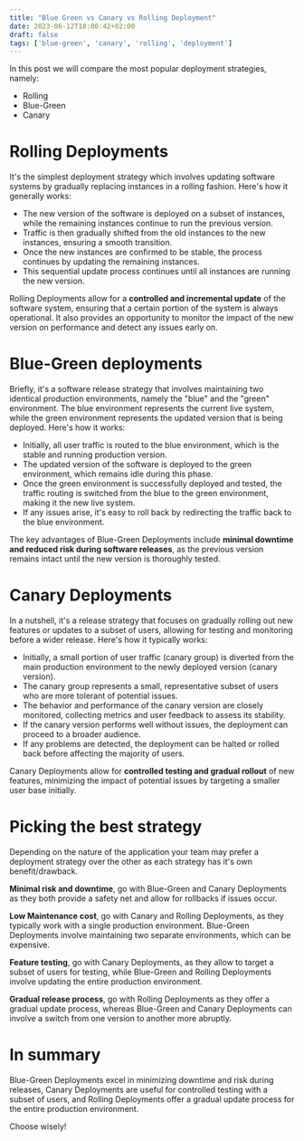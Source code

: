 ```yaml
---
title: "Blue Green vs Canary vs Rolling Deployment"
date: 2023-06-12T18:00:42+02:00
draft: false
tags: ['blue-green', 'canary', 'rolling', 'deployment']
---
```


In this post we will compare the most popular deployment strategies, namely:

- Rolling
- Blue-Green
- Canary


# Rolling Deployments

It's the simplest deployment strategy which involves updating software systems by gradually replacing instances in a rolling fashion. Here's how it generally works:

- The new version of the software is deployed on a subset of instances, while the remaining instances continue to run the previous version.
- Traffic is then gradually shifted from the old instances to the new instances, ensuring a smooth transition.
- Once the new instances are confirmed to be stable, the process continues by updating the remaining instances.
- This sequential update process continues until all instances are running the new version.

Rolling Deployments allow for a **controlled and incremental update** of the software system, ensuring that a certain portion of the system is always operational. It also provides an opportunity to monitor the impact of the new version on performance and detect any issues early on.


# Blue-Green deployments

Briefly, it's a software release strategy that involves maintaining two identical production environments, namely the "blue" and the "green" environment. The blue environment represents the current live system, while the green environment represents the updated version that is being deployed. Here's how it works:

- Initially, all user traffic is routed to the blue environment, which is the stable and running production version.
- The updated version of the software is deployed to the green environment, which remains idle during this phase.
- Once the green environment is successfully deployed and tested, the traffic routing is switched from the blue to the green environment, making it the new live system.
- If any issues arise, it's easy to roll back by redirecting the traffic back to the blue environment.

The key advantages of Blue-Green Deployments include **minimal downtime and reduced risk during software releases**, as the previous version remains intact until the new version is thoroughly tested.

# Canary Deployments

In a nutshell, it's a release strategy that focuses on gradually rolling out new features or updates to a subset of users, allowing for testing and monitoring before a wider release. Here's how it typically works:

- Initially, a small portion of user traffic (canary group) is diverted from the main production environment to the newly deployed version (canary version).
- The canary group represents a small, representative subset of users who are more tolerant of potential issues.
- The behavior and performance of the canary version are closely monitored, collecting metrics and user feedback to assess its stability.
- If the canary version performs well without issues, the deployment can proceed to a broader audience.
- If any problems are detected, the deployment can be halted or rolled back before affecting the majority of users.

Canary Deployments allow for **controlled testing and gradual rollout** of new features, minimizing the impact of potential issues by targeting a smaller user base initially.


# Picking the best strategy

Depending on the nature of the application your team may prefer a deployment strategy over the other as each strategy has it's own benefit/drawback.

**Minimal risk and downtime**, go with Blue-Green and Canary Deployments as they both provide a safety net and allow for rollbacks if issues occur.

**Low Maintenance cost**, go with Canary and Rolling Deployments, as they typically work with a single production environment. Blue-Green Deployments involve maintaining two separate environments, which can be expensive.  

**Feature testing**, go with Canary Deployments, as they allow to target a subset of users for testing, while Blue-Green and Rolling Deployments involve updating the entire production environment.

**Gradual release process**, go with Rolling Deployments as they offer a gradual update process, whereas Blue-Green and Canary Deployments can involve a switch from one version to another more abruptly.

# In summary

Blue-Green Deployments excel in minimizing downtime and risk during releases, Canary Deployments are useful for controlled testing with a subset of users, and Rolling Deployments offer a gradual update process for the entire production environment.

Choose wisely!